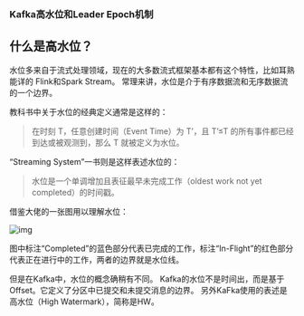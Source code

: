 ### Kafka高水位和Leader Epoch机制

## 什么是高水位？



水位多来自于流式处理领域，现在的大多数流式框架基本都有这个特性，比如耳熟能详的 Flink和Spark Stream。 常理来讲，水位是介于有序数据流和无序数据流的一个边界。



 教科书中关于水位的经典定义通常是这样的：

>在时刻 T，任意创建时间（Event Time）为 T’，且 T’≤T 的所有事件都已经到达或被观测到，那么 T 就被定义为水位。

“Streaming System”一书则是这样表述水位的：

> 水位是一个单调增加且表征最早未完成工作（oldest work not yet completed）的时间戳。

借鉴大佬的一张图用以理解水位：

![img](https://gitee.com/Goook/pictures/raw/master/uPic/8426888d04e1e9917619829b7e3de877.png)

图中标注“Completed”的蓝色部分代表已完成的工作，标注“In-Flight”的红色部分代表正在进行中的工作，两者的边界就是水位线。

但是在Kafka中，水位的概念确稍有不同。 Kafka的水位不是时间出，而是基于Offset。它定义了分区中已提交和未提交消息的边界。 另外KaFka使用的表述是高水位（High Watermark），简称是HW。 


